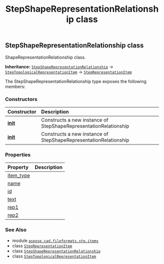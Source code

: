 ﻿---
title: StepShapeRepresentationRelationship class
second_title: Aspose.CAD for Python via .NET API References
description: 
type: docs
weight: 640
url: /python-net/aspose.cad.fileformats.stp.items/stepshaperepresentationrelationship/
is_root: false
---

## StepShapeRepresentationRelationship class

ShapeRepresentationRelationship class.



**Inheritance:** [`StepShapeRepresentationRelationship`](/cad/python-net/aspose.cad.fileformats.stp.items/stepshaperepresentationrelationship) → 
[`StepTopologicalRepresentationItem`](/cad/python-net/aspose.cad.fileformats.stp.items/steptopologicalrepresentationitem) → 
[`StepRepresentationItem`](/cad/python-net/aspose.cad.fileformats.stp.items/steprepresentationitem)



The StepShapeRepresentationRelationship type exposes the following members:

### Constructors
| Constructor | Description |
| :- | :- |
| [__init__](/cad/python-net/aspose.cad.fileformats.stp.items/stepshaperepresentationrelationship/__init__/#) | Constructs a new instance of StepShapeRepresentationRelationship |
| [__init__](/cad/python-net/aspose.cad.fileformats.stp.items/stepshaperepresentationrelationship/__init__/#str-str-aspose.cad.fileformats.stp.items.StepRepresentationItem-aspose.cad.fileformats.stp.items.StepRepresentationItem) | Constructs a new instance of StepShapeRepresentationRelationship |


### Properties
| Property | Description |
| :- | :- |
| [item_type](/cad/python-net/aspose.cad.fileformats.stp.items/stepshaperepresentationrelationship/item_type) |  |
| [name](/cad/python-net/aspose.cad.fileformats.stp.items/stepshaperepresentationrelationship/name) |  |
| [id](/cad/python-net/aspose.cad.fileformats.stp.items/stepshaperepresentationrelationship/id) |  |
| [text](/cad/python-net/aspose.cad.fileformats.stp.items/stepshaperepresentationrelationship/text) |  |
| [rep1](/cad/python-net/aspose.cad.fileformats.stp.items/stepshaperepresentationrelationship/rep1) |  |
| [rep2](/cad/python-net/aspose.cad.fileformats.stp.items/stepshaperepresentationrelationship/rep2) |  |



### See Also
* module [`aspose.cad.fileformats.stp.items`](..)
* class [`StepRepresentationItem`](/cad/python-net/aspose.cad.fileformats.stp.items/steprepresentationitem)
* class [`StepShapeRepresentationRelationship`](/cad/python-net/aspose.cad.fileformats.stp.items/stepshaperepresentationrelationship)
* class [`StepTopologicalRepresentationItem`](/cad/python-net/aspose.cad.fileformats.stp.items/steptopologicalrepresentationitem)
